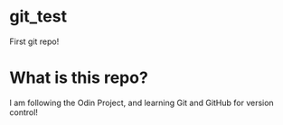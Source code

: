 # git_test
First git repo!

# What is this repo?
I am following the Odin Project, and learning Git and GitHub for version control!